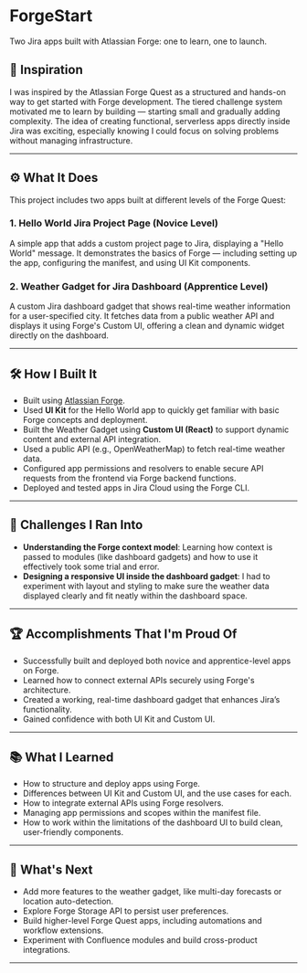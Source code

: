 # ForgeStart
Two Jira apps built with Atlassian Forge: one to learn, one to launch.

## 🚀 Inspiration

I was inspired by the Atlassian Forge Quest as a structured and hands-on way to get started with Forge development. The tiered challenge system motivated me to learn by building — starting small and gradually adding complexity. The idea of creating functional, serverless apps directly inside Jira was exciting, especially knowing I could focus on solving problems without managing infrastructure.

---

## ⚙️ What It Does

This project includes two apps built at different levels of the Forge Quest:

### 1. Hello World Jira Project Page (Novice Level)  
A simple app that adds a custom project page to Jira, displaying a "Hello World" message. It demonstrates the basics of Forge — including setting up the app, configuring the manifest, and using UI Kit components.

### 2. Weather Gadget for Jira Dashboard (Apprentice Level)  
A custom Jira dashboard gadget that shows real-time weather information for a user-specified city. It fetches data from a public weather API and displays it using Forge's Custom UI, offering a clean and dynamic widget directly on the dashboard.

---

## 🛠️ How I Built It

- Built using [Atlassian Forge](https://developer.atlassian.com/platform/forge/).
- Used **UI Kit** for the Hello World app to quickly get familiar with basic Forge concepts and deployment.
- Built the Weather Gadget using **Custom UI (React)** to support dynamic content and external API integration.
- Used a public API (e.g., OpenWeatherMap) to fetch real-time weather data.
- Configured app permissions and resolvers to enable secure API requests from the frontend via Forge backend functions.
- Deployed and tested apps in Jira Cloud using the Forge CLI.

---

## 🧩 Challenges I Ran Into

- **Understanding the Forge context model**: Learning how context is passed to modules (like dashboard gadgets) and how to use it effectively took some trial and error.
- **Designing a responsive UI inside the dashboard gadget**: I had to experiment with layout and styling to make sure the weather data displayed clearly and fit neatly within the dashboard space.

---

## 🏆 Accomplishments That I'm Proud Of

- Successfully built and deployed both novice and apprentice-level apps on Forge.
- Learned how to connect external APIs securely using Forge's architecture.
- Created a working, real-time dashboard gadget that enhances Jira’s functionality.
- Gained confidence with both UI Kit and Custom UI.

---

## 📚 What I Learned

- How to structure and deploy apps using Forge.
- Differences between UI Kit and Custom UI, and the use cases for each.
- How to integrate external APIs using Forge resolvers.
- Managing app permissions and scopes within the manifest file.
- How to work within the limitations of the dashboard UI to build clean, user-friendly components.

---

## 🔮 What's Next

- Add more features to the weather gadget, like multi-day forecasts or location auto-detection.
- Explore Forge Storage API to persist user preferences.
- Build higher-level Forge Quest apps, including automations and workflow extensions.
- Experiment with Confluence modules and build cross-product integrations.

---
